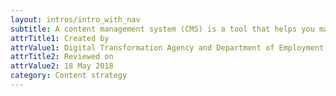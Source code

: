 ```yaml
---
layout: intros/intro_with_nav
subtitle: A content management system (CMS) is a tool that helps you manage content all in one place. Learn how to choose the best CMS for your purposes and get the most out of it.
attrTitle1: Created by
attrValue1: Digital Transformation Agency and Department of Employment
attrTitle2: Reviewed on 
attrValue2: 18 May 2018
category: Content strategy
---
```


